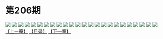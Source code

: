 # 第206期
![](https://mao.mhtupian.com/uploads/img/7563/148818/001.jpg)
![](https://mao.mhtupian.com/uploads/img/7563/148818/002.jpg)
![](https://mao.mhtupian.com/uploads/img/7563/148818/003.jpg)
![](https://mao.mhtupian.com/uploads/img/7563/148818/004.jpg)
![](https://mao.mhtupian.com/uploads/img/7563/148818/005.jpg)
![](https://mao.mhtupian.com/uploads/img/7563/148818/006.jpg)
![](https://mao.mhtupian.com/uploads/img/7563/148818/007.jpg)
![](https://mao.mhtupian.com/uploads/img/7563/148818/008.jpg)
![](https://mao.mhtupian.com/uploads/img/7563/148818/009.jpg)
![](https://mao.mhtupian.com/uploads/img/7563/148818/010.jpg)
![](https://mao.mhtupian.com/uploads/img/7563/148818/011.jpg)
![](https://mao.mhtupian.com/uploads/img/7563/148818/012.jpg)
![](https://mao.mhtupian.com/uploads/img/7563/148818/013.jpg)
![](https://mao.mhtupian.com/uploads/img/7563/148818/014.jpg)
![](https://mao.mhtupian.com/uploads/img/7563/148818/015.jpg)
![](https://mao.mhtupian.com/uploads/img/7563/148818/016.jpg)
![](https://mao.mhtupian.com/uploads/img/7563/148818/017.jpg)
![](https://mao.mhtupian.com/uploads/img/7563/148818/018.jpg)
![](https://mao.mhtupian.com/uploads/img/7563/148818/019.jpg)
![](https://mao.mhtupian.com/uploads/img/7563/148818/020.jpg)
![](https://mao.mhtupian.com/uploads/img/7563/148818/021.jpg)
![](https://mao.mhtupian.com/uploads/img/7563/148818/022.jpg)
![](https://mao.mhtupian.com/uploads/img/7563/148818/023.jpg)
![](https://mao.mhtupian.com/uploads/img/7563/148818/024.jpg)
[【上一章】](./76.md)
[【目录】](./README.md)
[【下一章】](./78.md)
